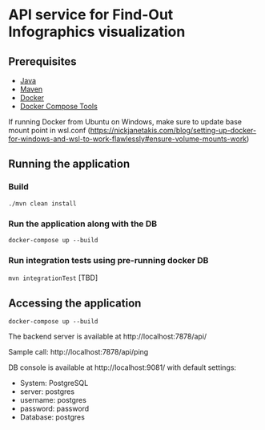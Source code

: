 # API service for Find-Out Infographics visualization  


## Prerequisites
- [Java](https://java.com/en/download/)
- [Maven](https://maven.apache.org/)
- [Docker](https://www.docker.com/)
- [Docker Compose Tools](https://docs.docker.com/compose/install/)

If running Docker from Ubuntu on Windows, make sure to update base mount point in wsl.conf (https://nickjanetakis.com/blog/setting-up-docker-for-windows-and-wsl-to-work-flawlessly#ensure-volume-mounts-work)  

## Running the application

### Build
`./mvn clean install`
### Run the application along with the DB 
`docker-compose up --build`
### Run integration tests using pre-running docker DB
`mvn integrationTest`  [TBD]


## Accessing the application
`docker-compose up --build`

The backend server is available at http://localhost:7878/api/

Sample call: http://localhost:7878/api/ping

DB console is available at http://localhost:9081/ with default settings:
- System: PostgreSQL
- server: postgres
- username: postgres
- password: password
- Database: postgres

 
